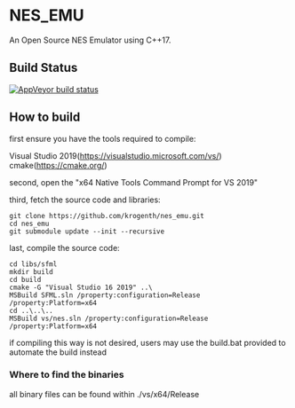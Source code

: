 # NES_EMU

An Open Source NES Emulator using C++17.

## Build Status
[![AppVeyor build status](https://ci.appveyor.com/api/projects/status/8yhgowh6j3fxwlo1/branch/main?svg=true)](https://ci.appveyor.com/project/krogenth/nes-emu/branch/main)

## How to build

first ensure you have the tools required to compile:

Visual Studio 2019(https://visualstudio.microsoft.com/vs/)
cmake(https://cmake.org/)

second, open the "x64 Native Tools Command Prompt for VS 2019"

third, fetch the source code and libraries:

    git clone https://github.com/krogenth/nes_emu.git
    cd nes_emu
    git submodule update --init --recursive

last, compile the source code:

    cd libs/sfml
    mkdir build
    cd build
    cmake -G "Visual Studio 16 2019" ..\
    MSBuild SFML.sln /property:configuration=Release /property:Platform=x64
    cd ..\..\..
    MSBuild vs/nes.sln /property:configuration=Release /property:Platform=x64
	
if compiling this way is not desired, users may use the build.bat provided to automate the build instead

### Where to find the binaries

all binary files can be found within ./vs/x64/Release
